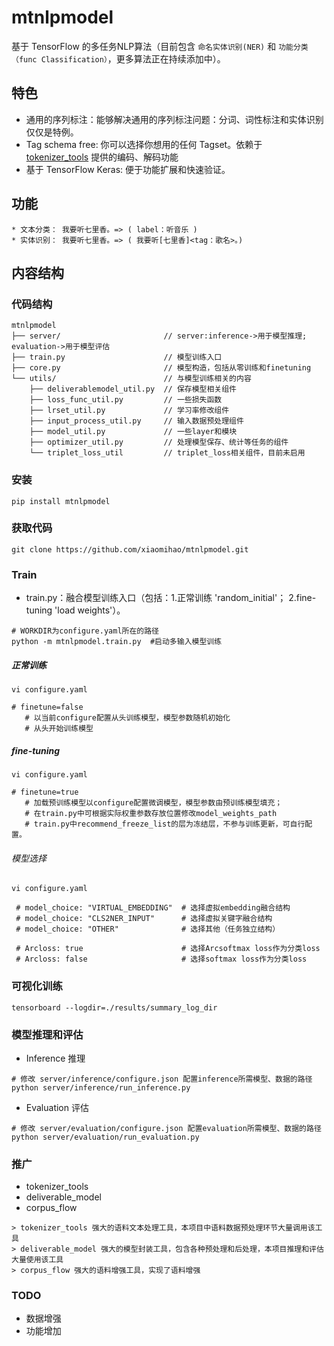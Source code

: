 # mtnlpmodel

基于 TensorFlow 的多任务NLP算法（目前包含 `命名实体识别(NER)` 和 `功能分类（func Classification）`，更多算法正在持续添加中）。

## 特色
* 通用的序列标注：能够解决通用的序列标注问题：分词、词性标注和实体识别仅仅是特例。
* Tag schema free: 你可以选择你想用的任何 Tagset。依赖于 [tokenizer_tools](https://github.com/howl-anderson/tokenizer_tools) 提供的编码、解码功能
* 基于 TensorFlow Keras: 便于功能扩展和快速验证。

## 功能
```
* 文本分类： 我要听七里香。=> ( label：听音乐 )
* 实体识别： 我要听七里香。=> ( 我要听[七里香]<tag：歌名>。)
```
## 内容结构
### 代码结构
```
mtnlpmodel
├── server/                       // server:inference->用于模型推理; evaluation->用于模型评估     
├── train.py                      // 模型训练入口
├── core.py                       // 模型构造，包括从零训练和finetuning
└── utils/                        // 与模型训练相关的内容
    ├── deliverablemodel_util.py  // 保存模型相关组件
    ├── loss_func_util.py         // 一些损失函数
    ├── lrset_util.py             // 学习率修改组件
    ├── input_process_util.py     // 输入数据预处理组件
    ├── model_util.py             // 一些layer和模块
    ├── optimizer_util.py         // 处理模型保存、统计等任务的组件
    └── triplet_loss_util         // triplet_loss相关组件，目前未启用

```
### 安装
```
pip install mtnlpmodel
```
### 获取代码
```
git clone https://github.com/xiaomihao/mtnlpmodel.git
```
### Train
* train.py：融合模型训练入口（包括：1.正常训练 'random_initial'；
                                 2.fine-tuning 'load weights'）。
```
# WORKDIR为configure.yaml所在的路径
python -m mtnlpmodel.train.py  #启动多输入模型训练
```
##### 正常训练
```
vi configure.yaml 

# finetune=false 
   # 以当前configure配置从头训练模型，模型参数随机初始化
   # 从头开始训练模型
```
##### fine-tuning
```
vi configure.yaml

# finetune=true 
   # 加载预训练模型以configure配置微调模型，模型参数由预训练模型填充；
   # 在train.py中可根据实际权重参数存放位置修改model_weights_path
   # train.py中recommend_freeze_list的层为冻结层，不参与训练更新，可自行配置。
```
###### 模型选择
```
vi configure.yaml 

 # model_choice: "VIRTUAL_EMBEDDING"  # 选择虚拟embedding融合结构
 # model_choice: "CLS2NER_INPUT"      # 选择虚拟关键字融合结构
 # model_choice: "OTHER"              # 选择其他（任务独立结构）

 # Arcloss: true                      # 选择Arcsoftmax loss作为分类loss
 # Arcloss: false                     # 选择softmax loss作为分类loss
```
### 可视化训练
```
tensorboard --logdir=./results/summary_log_dir
```
### 模型推理和评估
* Inference 推理
```
# 修改 server/inference/configure.json 配置inference所需模型、数据的路径
python server/inference/run_inference.py
```
* Evaluation 评估
```
# 修改 server/evaluation/configure.json 配置evaluation所需模型、数据的路径
python server/evaluation/run_evaluation.py
```

### 推广
* tokenizer_tools
* deliverable_model
* corpus_flow
```
> tokenizer_tools 强大的语料文本处理工具，本项目中语料数据预处理环节大量调用该工具
> deliverable_model 强大的模型封装工具，包含各种预处理和后处理，本项目推理和评估大量使用该工具
> corpus_flow 强大的语料增强工具，实现了语料增强
```

### TODO
* 数据增强
* 功能增加
